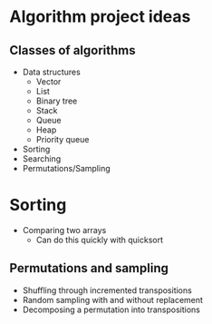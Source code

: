 # Algorithm project ideas

## Classes of algorithms

* Data structures
  * Vector
  * List
  * Binary tree
  * Stack
  * Queue
  * Heap
  * Priority queue
* Sorting
* Searching
* Permutations/Sampling


# Sorting

* Comparing two arrays
  * Can do this quickly with quicksort


## Permutations and sampling

* Shuffling through incremented transpositions
* Random sampling with and without replacement
* Decomposing a permutation into transpositions
